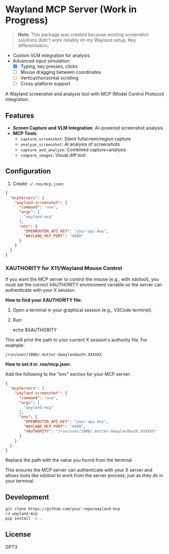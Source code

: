 # Wayland MCP Server (Work in Progress)

> **Note**: This package was created because existing screenshot solutions didn't work reliably on my Wayland setup. Key differentiators:

- Custom VLM integration for analysis
- Advanced input simulation:
  - [x] Typing, key presses, clicks
  - [ ] Mouse dragging between coordinates
  - [ ] Vertical/horizontal scrolling
  - [ ] Cross-platform support

A Wayland screenshot and analysis tool with MCP (Model Control Protocol) integration.

## Features

- **Screen Capture and VLM Integration**: AI-powered screenshot analysis
- **MCP Tools**:
  - `capture_screenshot`: Silent fullscreen/region capture
  - `analyze_screenshot`: AI analysis of screenshots
  - `capture_and_analyze`: Combined capture+analysis
  - `compare_images`: Visual diff tool


## Configuration

1. Create `~/.roo/mcp.json`:
```json
{
  "mcpServers": {
    "wayland-screenshot": {
      "command": "uvx",
      "args": [
        "wayland-mcp"
      ],
      "env": {
        "OPENROUTER_API_KEY": "your-api-key",
        "WAYLAND_MCP_PORT": "4999"
      }
    }
  }
}
```
### XAUTHORITY for X11/Wayland Mouse Control

If you want the MCP server to control the mouse (e.g., with xdotool), you must set the correct XAUTHORITY environment variable so the server can authenticate with your X session.

**How to find your XAUTHORITY file:**

1. Open a terminal in your graphical session (e.g., VSCode terminal).
2. Run:

    echo $XAUTHORITY

This will print the path to your current X session's authority file. For example:

    /run/user/1000/.mutter-Xwaylandauth.XXXXXX

**How to set it in .roo/mcp.json:**

Add the following to the "env" section for your MCP server:

```json
{
  "mcpServers": {
    "wayland-screenshot": {
      "command": "uvx",
      "args": [
        "wayland-mcp"
      ],
      "env": {
        "OPENROUTER_API_KEY": "your-api-key",
        "WAYLAND_MCP_PORT": "4999",
        "XAUTHORITY": "/run/user/1000/.mutter-Xwaylandauth.XXXXXX"
      }
    }
  }
}
```

Replace the path with the value you found from the terminal.

This ensures the MCP server can authenticate with your X server and allows tools like xdotool to work from the server process, just as they do in your terminal.


## Development

```bash
git clone https://github.com/your-repo/wayland-mcp
cd wayland-mcp
pip install -e .
```

## License

GPT3